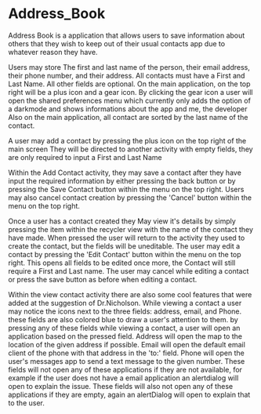 # Address_Book
Address Book is a application that allows users to save information about others
 that they wish to keep out of their usual contacts app due to whatever reason they have.
 
Users may store The first and last name of the person, their email address, their phone number, and their address.
  All contacts must have a First and Last Name. All other fields are optional.
  On the main application, on the top right will be a plus icon and a gear icon.
  By clicking the gear icon a user will open the shared preferences menu which currently
    only adds the option of a darkmode and shows informations about the app and me, the developer
  Also on the main application, all contact are sorted by the last name of the contact.
  
A user may add a contact by pressing the plus icon on the top right of the main screen
  They will be directed to another activity with empty fields, they are only required to input a First and Last Name

Within the Add Contact activity, they may save a contact after they have input the required information
  by either pressing the back button or by pressing the Save Contact button within the menu on the top right.
  Users may also cancel contact creation by pressing the 'Cancel' button within the menu on the top right.
  
Once a user has a contact created they May view it's details by simply pressing the item within the recycler view
  with the name of the contact they have made.
  When pressed the user will return to the activity they used to create the contact, but the fields will be uneditable.
  The user may edit a contact by pressing the 'Edit Contact' button within the menu on the top right.
  This opens all fields to be edited once more, the Contact will still require a First and Last name.
  The user may cancel while editing a contact or press the save button as before when editing a contact.
  
Within the view contact activity there are also some cool features that were added at the suggestion of Dr.Nicholson.
  While viewing a contact a user may notice the icons next to the three fields: address, email, and Phone.
  these fields are also colored blue to draw a user's attention to them.
  by pressing any of these fields while viewing a contact, a user will open an application based on the pressed field.
  Address will open the map to the location of the given address if possible.
  Email will open the default email client of the phone with that address in the 'to:' field.
  Phone will open the user's messages app to send a text message to the given number.
  These fields will not open any of these applications if they are not available, for example if the user does not have a email application
  an alertdialog will open to explain the issue.
  These fields will also not open any of these applications if they are empty, again an alertDialog will open to explain that to the user.
  
